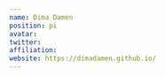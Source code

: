 ```yaml
---
name: Dima Damen
position: pi
avatar: 
twitter:
affiliation: 
website: https://dimadamen.github.io/
---
```

